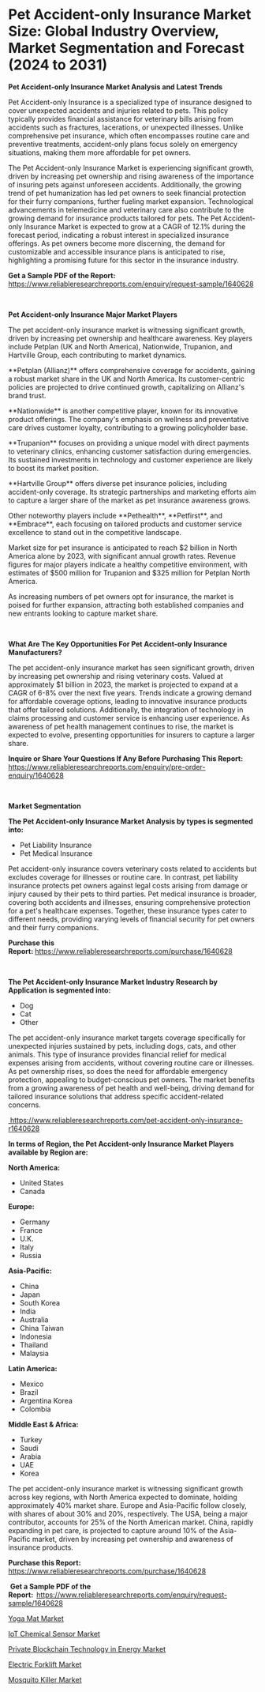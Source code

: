 <p><h1>Pet Accident-only Insurance Market Size: Global Industry Overview, Market Segmentation and Forecast (2024 to 2031)</h1></p><p><strong>Pet Accident-only Insurance Market Analysis and Latest Trends</strong></p>
<p><p>Pet Accident-only Insurance is a specialized type of insurance designed to cover unexpected accidents and injuries related to pets. This policy typically provides financial assistance for veterinary bills arising from accidents such as fractures, lacerations, or unexpected illnesses. Unlike comprehensive pet insurance, which often encompasses routine care and preventive treatments, accident-only plans focus solely on emergency situations, making them more affordable for pet owners.</p><p>The Pet Accident-only Insurance Market is experiencing significant growth, driven by increasing pet ownership and rising awareness of the importance of insuring pets against unforeseen accidents. Additionally, the growing trend of pet humanization has led pet owners to seek financial protection for their furry companions, further fueling market expansion. Technological advancements in telemedicine and veterinary care also contribute to the growing demand for insurance products tailored for pets. The Pet Accident-only Insurance Market is expected to grow at a CAGR of 12.1% during the forecast period, indicating a robust interest in specialized insurance offerings. As pet owners become more discerning, the demand for customizable and accessible insurance plans is anticipated to rise, highlighting a promising future for this sector in the insurance industry.</p></p>
<p><strong>Get a Sample PDF of the Report:&nbsp;</strong> <a href="https://www.reliableresearchreports.com/enquiry/request-sample/1640628?utm_campaign=32&utm_medium=2&utm_source=Github&utm_content=ia&utm_term=25092024&utm_id=pet-accident-only-insurance">https://www.reliableresearchreports.com/enquiry/request-sample/1640628</a></p>
<p>&nbsp;</p>
<p><strong>Pet Accident-only Insurance Major Market Players</strong></p>
<p><p>The pet accident-only insurance market is witnessing significant growth, driven by increasing pet ownership and healthcare awareness. Key players include Petplan (UK and North America), Nationwide, Trupanion, and Hartville Group, each contributing to market dynamics.</p><p>**Petplan (Allianz)** offers comprehensive coverage for accidents, gaining a robust market share in the UK and North America. Its customer-centric policies are projected to drive continued growth, capitalizing on Allianz's brand trust.</p><p>**Nationwide** is another competitive player, known for its innovative product offerings. The company's emphasis on wellness and preventative care drives customer loyalty, contributing to a growing policyholder base.</p><p>**Trupanion** focuses on providing a unique model with direct payments to veterinary clinics, enhancing customer satisfaction during emergencies. Its sustained investments in technology and customer experience are likely to boost its market position.</p><p>**Hartville Group** offers diverse pet insurance policies, including accident-only coverage. Its strategic partnerships and marketing efforts aim to capture a larger share of the market as pet insurance awareness grows.</p><p>Other noteworthy players include **Pethealth**, **Petfirst**, and **Embrace**, each focusing on tailored products and customer service excellence to stand out in the competitive landscape.</p><p>Market size for pet insurance is anticipated to reach $2 billion in North America alone by 2023, with significant annual growth rates. Revenue figures for major players indicate a healthy competitive environment, with estimates of $500 million for Trupanion and $325 million for Petplan North America. </p><p>As increasing numbers of pet owners opt for insurance, the market is poised for further expansion, attracting both established companies and new entrants looking to capture market share.</p></p>
<p>&nbsp;</p>
<p><strong>What Are The Key Opportunities For Pet Accident-only Insurance Manufacturers?</strong></p>
<p><p>The pet accident-only insurance market has seen significant growth, driven by increasing pet ownership and rising veterinary costs. Valued at approximately $1 billion in 2023, the market is projected to expand at a CAGR of 6-8% over the next five years. Trends indicate a growing demand for affordable coverage options, leading to innovative insurance products that offer tailored solutions. Additionally, the integration of technology in claims processing and customer service is enhancing user experience. As awareness of pet health management continues to rise, the market is expected to evolve, presenting opportunities for insurers to capture a larger share.</p></p>
<p><strong>Inquire or Share Your Questions If Any Before Purchasing This Report:</strong> <a href="https://www.reliableresearchreports.com/enquiry/pre-order-enquiry/1640628?utm_campaign=32&utm_medium=2&utm_source=Github&utm_content=ia&utm_term=25092024&utm_id=pet-accident-only-insurance">https://www.reliableresearchreports.com/enquiry/pre-order-enquiry/1640628</a></p>
<p>&nbsp;</p>
<p><strong>Market Segmentation</strong></p>
<p><strong>The Pet Accident-only Insurance Market Analysis by types is segmented into:</strong></p>
<p><ul><li>Pet Liability Insurance</li><li>Pet Medical Insurance</li></ul></p>
<p><p>Pet accident-only insurance covers veterinary costs related to accidents but excludes coverage for illnesses or routine care. In contrast, pet liability insurance protects pet owners against legal costs arising from damage or injury caused by their pets to third parties. Pet medical insurance is broader, covering both accidents and illnesses, ensuring comprehensive protection for a pet's healthcare expenses. Together, these insurance types cater to different needs, providing varying levels of financial security for pet owners and their furry companions.</p></p>
<p><strong>Purchase this Report:&nbsp;</strong><a href="https://www.reliableresearchreports.com/purchase/1640628?utm_campaign=32&utm_medium=2&utm_source=Github&utm_content=ia&utm_term=25092024&utm_id=pet-accident-only-insurance">https://www.reliableresearchreports.com/purchase/1640628</a></p>
<p>&nbsp;</p>
<p><strong>The Pet Accident-only Insurance Market Industry Research by Application is segmented into:</strong></p>
<p><ul><li>Dog</li><li>Cat</li><li>Other</li></ul></p>
<p><p>The pet accident-only insurance market targets coverage specifically for unexpected injuries sustained by pets, including dogs, cats, and other animals. This type of insurance provides financial relief for medical expenses arising from accidents, without covering routine care or illnesses. As pet ownership rises, so does the need for affordable emergency protection, appealing to budget-conscious pet owners. The market benefits from a growing awareness of pet health and well-being, driving demand for tailored insurance solutions that address specific accident-related concerns.</p></p>
<p><a href="https://www.reliableresearchreports.com/pet-accident-only-insurance-r1640628?utm_campaign=32&utm_medium=2&utm_source=Github&utm_content=ia&utm_term=25092024&utm_id=pet-accident-only-insurance">&nbsp;https://www.reliableresearchreports.com/pet-accident-only-insurance-r1640628</a></p>
<p><strong>In terms of Region, the Pet Accident-only Insurance Market Players available by Region are:</strong></p>
<p>
    <p> <strong> North America: </strong>
        <ul>
            <li>United States</li>
            <li>Canada</li>
        </ul>
        </p> 
    <p> <strong> Europe: </strong>
        <ul>
            <li>Germany</li>
            <li>France</li>
            <li>U.K.</li>
            <li>Italy</li>
            <li>Russia</li>
        </ul>
        </p> 
    <p> <strong> Asia-Pacific: </strong>
        <ul>
            <li>China</li>
            <li>Japan</li>
            <li>South Korea</li>
            <li>India</li>
            <li>Australia</li>
            <li>China Taiwan</li>
            <li>Indonesia</li>
            <li>Thailand</li>
            <li>Malaysia</li>
        </ul>
        </p> 
    <p> <strong> Latin America: </strong>
        <ul>
            <li>Mexico</li>
            <li>Brazil</li>
            <li>Argentina Korea</li>
            <li>Colombia</li>
        </ul>
        </p> 
    <p> <strong> Middle East & Africa: </strong>
        <ul>
            <li>Turkey</li>
            <li>Saudi</li>
            <li>Arabia</li>
            <li>UAE</li>
            <li>Korea</li>
        </ul>
    </p>
    </p>
<p><p>The pet accident-only insurance market is witnessing significant growth across key regions, with North America expected to dominate, holding approximately 40% market share. Europe and Asia-Pacific follow closely, with shares of about 30% and 20%, respectively. The USA, being a major contributor, accounts for 25% of the North American market. China, rapidly expanding in pet care, is projected to capture around 10% of the Asia-Pacific market, driven by increasing pet ownership and awareness of insurance products.</p></p>
<p><strong>Purchase this Report: </strong><a href="https://www.reliableresearchreports.com/purchase/1640628?utm_campaign=32&utm_medium=2&utm_source=Github&utm_content=ia&utm_term=25092024&utm_id=pet-accident-only-insurance">https://www.reliableresearchreports.com/purchase/1640628</a></p>
<p>&nbsp;<strong>Get a Sample PDF of the Report:&nbsp;&nbsp;</strong><a href="https://www.reliableresearchreports.com/enquiry/request-sample/1640628?utm_campaign=32&utm_medium=2&utm_source=Github&utm_content=ia&utm_term=25092024&utm_id=pet-accident-only-insurance">https://www.reliableresearchreports.com/enquiry/request-sample/1640628</a></p>
<p><strong></strong></p>
<p><p><a href="https://issuu.com/reportprime-2/docs/yoga-mat-market-size-2030.pptx_4a5b3019d64537?utm_campaign=32&utm_medium=2&utm_source=Github&utm_content=ia&utm_term=25092024&utm_id=pet-accident-only-insurance">Yoga Mat Market</a></p><p><a href="https://github.com/ashepherd82/Market-Research-Report-List-6/blob/main/iot-chemical-sensor-market.md?utm_campaign=32&utm_medium=2&utm_source=Github&utm_content=ia&utm_term=25092024&utm_id=pet-accident-only-insurance">IoT Chemical Sensor Market</a></p><p><a href="https://github.com/irfadac/Market-Research-Report-List-5/blob/main/private-blockchain-technology-in-energy-market.md?utm_campaign=32&utm_medium=2&utm_source=Github&utm_content=ia&utm_term=25092024&utm_id=pet-accident-only-insurance">Private Blockchain Technology in Energy Market</a></p><p><a href="https://www.linkedin.com/pulse/navigating-global-electric-forklift-market-landscape-trends-forecasts-dkepf?utm_campaign=32&utm_medium=2&utm_source=Github&utm_content=ia&utm_term=25092024&utm_id=pet-accident-only-insurance">Electric Forklift Market</a></p><p><a href="https://issuu.com/reportprime-2/docs/mosquito-killer-market-size-2030.pp_a7eb7439b5edda?utm_campaign=32&utm_medium=2&utm_source=Github&utm_content=ia&utm_term=25092024&utm_id=pet-accident-only-insurance">Mosquito Killer Market</a></p></p>